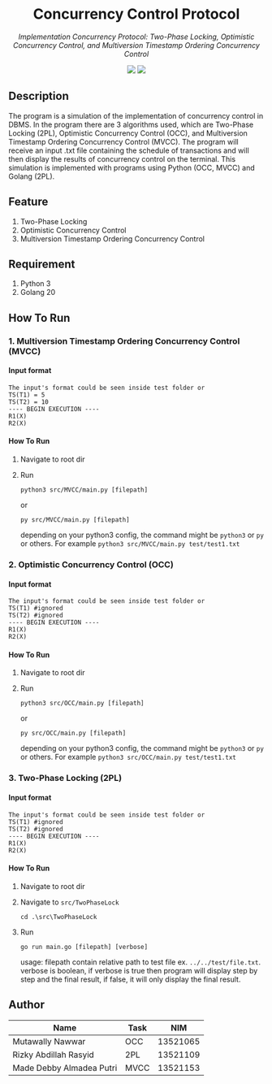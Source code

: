 <div align="center">
  <h1 align="center">Concurrency Control Protocol</h1>
  <p align="center">
    <i>
    Implementation Concurrency Protocol: Two-Phase Locking, Optimistic Concurrency Control, and Multiversion Timestamp Ordering Concurrency Control</i>
    <br />
  </p>
</div>

<p align="center">
<img src="https://img.shields.io/badge/python-3670A0?style=for-the-badge&logo=python&logoColor=ffdd54">
<img src="https://img.shields.io/badge/go-%2300ADD8.svg?style=for-the-badge&logo=go&logoColor=white">
</p>

## Description

The program is a simulation of the implementation of concurrency control in DBMS. In the program there are 3 algorithms used, which are Two-Phase Locking (2PL), Optimistic Concurrency Control (OCC), and Multiversion Timestamp Ordering Concurrency Control (MVCC). The program will receive an input .txt file containing the schedule of transactions and will then display the results of concurrency control on the terminal. This simulation is implemented with programs using Python (OCC, MVCC) and Golang (2PL).

## Feature

1. Two-Phase Locking
2. Optimistic Concurrency Control
3. Multiversion Timestamp Ordering Concurrency Control

## Requirement

1. Python 3
2. Golang 20

## How To Run

### 1. Multiversion Timestamp Ordering Concurrency Control (MVCC)

#### Input format

    The input's format could be seen inside test folder or
    TS(T1) = 5
    TS(T2) = 10
    ---- BEGIN EXECUTION ----
    R1(X)
    R2(X)

#### How To Run

1.  Navigate to root dir
2.  Run

        python3 src/MVCC/main.py [filepath]

    or

        py src/MVCC/main.py [filepath]

    depending on your python3 config, the command might be `python3` or `py` or others. For example `python3 src/MVCC/main.py test/test1.txt`

### 2. Optimistic Concurrency Control (OCC)

#### Input format

    The input's format could be seen inside test folder or
    TS(T1) #ignored
    TS(T2) #ignored
    ---- BEGIN EXECUTION ----
    R1(X)
    R2(X)

#### How To Run

1.  Navigate to root dir
2.  Run

        python3 src/OCC/main.py [filepath]

    or

        py src/OCC/main.py [filepath]

    depending on your python3 config, the command might be `python3` or `py` or others. For example `python3 src/OCC/main.py test/test1.txt`

### 3. Two-Phase Locking (2PL)

#### Input format

    The input's format could be seen inside test folder or
    TS(T1) #ignored
    TS(T2) #ignored
    ---- BEGIN EXECUTION ----
    R1(X)
    R2(X)

#### How To Run

1.  Navigate to root dir
2.  Navigate to `src/TwoPhaseLock`

        cd .\src\TwoPhaseLock

3.  Run

        go run main.go [filepath] [verbose]

    usage: filepath contain relative path to test file ex. `../../test/file.txt`. verbose is boolean, if verbose is true then program will display step by step and the final result, if false, it will only display the final result.

## Author

| Name                     | Task |   NIM    |
| ------------------------ | ---- | :------: |
| Mutawally Nawwar         | OCC  | 13521065 |
| Rizky Abdillah Rasyid    | 2PL  | 13521109 |
| Made Debby Almadea Putri | MVCC | 13521153 |
